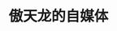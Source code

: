 ---
layout: home

title: 傲天龙的自媒体
titleTemplate: Vite & Vue Powered Static Site Generator

hero:
  name: 傲天龙的自媒体
  text: aotianlong's wemedia website
  tagline: 记录生活，评论热点，分享技巧。
  actions:
    - theme: brand
      text: 开始
      link: /getting-started
    - theme: alt
      text: GitHub
      link: https://github.com/aotianlong
    - theme: alt
      text: YouTube
      link: https://youtube.com/aotianlong
    - theme: alt
      text: Weibo
      link: https://weibo.com/aotianlong
    - theme: alt
      text: Twitter
      link: https://twitter.com/aotianlong

features:
  - title: 分享有趣的想法
    details: youtube
  - title: 记录有趣的生活
    details: With Markdown-centered content, it's built to help you focus on writing and deployed with minimum configuration.
  - title: 犀利评论热点
    details: Enhance your content with all the features of Vue in Markdown, while being able to customize your site with Vue.
  - title: 程序员转型自媒体
    details: 曾经的程序员，代码写不动了，转战自媒体
---